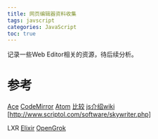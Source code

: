 ```yaml
---
title: 网页编辑器资料收集
tags: javscript
categories: JavaScript
toc: true
---
```


记录一些Web Editor相关的资源，待后续分析。
<!-- more -->

# 参考
[Ace](https://ace.c9.io/)
[CodeMirror](http://codemirror.net/)
[Atom](https://atom.io/)
[比较](https://en.wikipedia.org/wiki/Comparison_of_JavaScript-based_source_code_editors)
[js介绍wiki](https://en.wikipedia.org/wiki/JavaScript#Development_tools)
[http://www.scriptol.com/software/skywriter.php]



LXR
[Elixir](https://github.com/free-electrons/elixir)
[OpenGrok](https://opengrok.github.io/OpenGrok/)
